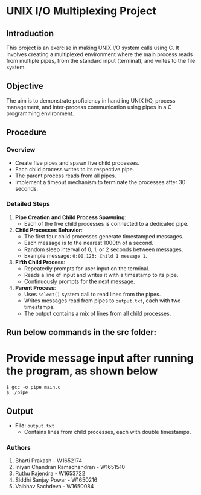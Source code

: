 # UNIX I/O Multiplexing Project

## Introduction
This project is an exercise in making UNIX I/O system calls using C. It involves creating a multiplexed environment where the main process reads from multiple pipes, from the standard input (terminal), and writes to the file system.

## Objective
The aim is to demonstrate proficiency in handling UNIX I/O, process management, and inter-process communication using pipes in a C programming environment.

## Procedure

### Overview
- Create five pipes and spawn five child processes.
- Each child process writes to its respective pipe.
- The parent process reads from all pipes.
- Implement a timeout mechanism to terminate the processes after 30 seconds.

### Detailed Steps
1. **Pipe Creation and Child Process Spawning**:
   - Each of the five child processes is connected to a dedicated pipe.
2. **Child Processes Behavior**:
   - The first four child processes generate timestamped messages.
   - Each message is to the nearest 1000th of a second.
   - Random sleep interval of 0, 1, or 2 seconds between messages.
   - Example message: `0:00.123: Child 1 message 1`.
3. **Fifth Child Process**:
   - Repeatedly prompts for user input on the terminal.
   - Reads a line of input and writes it with a timestamp to its pipe.
   - Continuously prompts for the next message.
4. **Parent Process**:
   - Uses `select()` system call to read lines from the pipes.
   - Writes messages read from pipes to `output.txt`, each with two timestamps.
   - The output contains a mix of lines from all child processes.



## Run below commands in the src folder:

# Provide message input after running the program, as shown below
```
$ gcc -o pipe main.c
$ ./pipe
```

## Output
- **File**: `output.txt`
  - Contains lines from child processes, each with double timestamps.

### Authors

1. Bharti Prakash - W1652174
2. Iniyan Chandran Ramachandran - W1651510
3. Ruthu Rajendra - W1653722
4. Siddhi Sanjay Powar - W1650216
5. Vaibhav Sachdeva - W1650084



